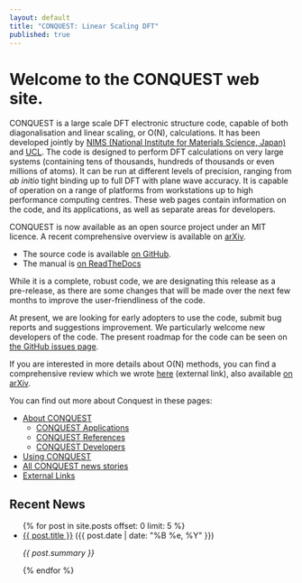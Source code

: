 ```yaml
---
layout: default
title: "CONQUEST: Linear Scaling DFT"
published: true
---
```

# Welcome to the CONQUEST web site.

CONQUEST is a large scale DFT electronic structure code, capable of
both diagonalisation and linear scaling, or O(N), calculations. 
It has been developed jointly by [NIMS (National Institute for Materials Science,
Japan)](http://www.nims.go.jp) and [UCL](http://www.ucl.ac.uk). The
code is designed to perform DFT calculations on very large systems
(containing tens of thousands, hundreds of thousands or even millions
of atoms). It can be run at different levels of precision, ranging
from *ab initio* tight binding up to full DFT with plane wave
accuracy. It is capable of operation on a range of platforms from
workstations up to high performance computing centres. These web pages
contain information on the code, and its applications, as well as
separate areas for developers. 

CONQUEST is now available as an open source project under an MIT
licence.  A recent comprehensive overview is available on
[arXiv](https://arxiv.org/abs/2002.07704). 

* The source code is available [on GitHub](https://github.com/OrderN/CONQUEST-release). 
* The manual is [on ReadTheDocs](https://conquest.readthedocs.io/)

While it is a complete, robust code, we are designating this release
as a pre-release, as there are some changes that will be made over the
next few months to improve the user-friendliness of the code. 

At present, we are looking for early adopters to use the code, submit
bug reports and suggestions improvement.  We particularly welcome new
developers of the code.  The present roadmap for the code can be seen
on [the GitHub issues page](https://github.com/OrderN/CONQUEST-release/issues).

If you are interested in more details about O(N) methods,
you can find a comprehensive review which we wrote
[here](http://stacks.iop.org/0034-4885/75/i=3/a=036503) (external
link), also available [on arXiv](https://arxiv.org/abs/1108.5976). 

You can find out more about Conquest in these pages:

* [About CONQUEST](/about.html)
   * [CONQUEST Applications](/applications.html)
   * [CONQUEST References](/references.html)
   * [CONQUEST Developers](/developers.html)
* [Using CONQUEST](/using.html)
* [All CONQUEST news stories](/news.html)
* [External Links](/links.html)

## Recent News
<ul>
  {% for post in site.posts offset: 0 limit: 5 %}
    <li><a href="{{ post.url }}">{{ post.title }}</a> ({{ post.date | date: "%B %e, %Y" }})
    <p>
      <i>{{ post.summary }}</i>
    </p>
    </li>
  {% endfor %}
</ul>
